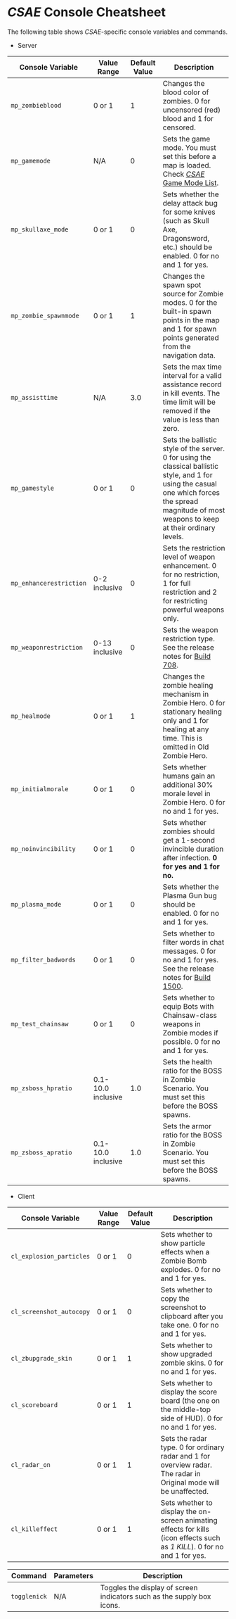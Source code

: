 # _CSAE_ Console Cheatsheet

The following table shows _CSAE_-specific console variables and commands.

- Server

| Console Variable | Value Range | Default Value | Description |
| ---------------- | ----------- | ------------- | ----------- |
| `mp_zombieblood`  | 0 or 1 | 1 | Changes the blood color of zombies. 0 for uncensored (red) blood and 1 for censored. |
| `mp_gamemode`     | N/A | 0 | Sets the game mode. You must set this before a map is loaded. Check [_CSAE_ Game Mode List](https://github.com/ltndkl/Counter-Strike-Augmented-Edition/blob/master/CSAE%20Game%20Mode%20List.md). |
| `mp_skullaxe_mode` | 0 or 1 | 0 | Sets whether the delay attack bug for some knives (such as Skull Axe, Dragonsword, etc.) should be enabled. 0 for no and 1 for yes. |
| `mp_zombie_spawnmode` | 0 or 1 | 1 | Changes the spawn spot source for Zombie modes. 0 for the built-in spawn points in the map and 1 for spawn points generated from the navigation data. |
| `mp_assisttime` | N/A | 3.0 | Sets the max time interval for a valid assistance record in kill events. The time limit will be removed if the value is less than zero. |
| `mp_gamestyle` | 0 or 1 | 0 | Sets the ballistic style of the server. 0 for using the classical ballistic style, and 1 for using the casual one which forces the spread magnitude of most weapons to keep at their ordinary levels. |
| `mp_enhancerestriction` | 0-2 inclusive | 0 | Sets the restriction level of weapon enhancement. 0 for no restriction, 1 for full restriction and 2 for restricting powerful weapons only. |
| `mp_weaponrestriction` | 0-13 inclusive | 0 | Sets the weapon restriction type. See the release notes for [Build 708](https://github.com/ltndkl/Counter-Strike-Augmented-Edition/releases/tag/708). |
| `mp_healmode` | 0 or 1 | 1 | Changes the zombie healing mechanism in Zombie Hero. 0 for stationary healing only and 1 for healing at any time. This is omitted in Old Zombie Hero. |
| `mp_initialmorale` | 0 or 1 | 0 | Sets whether humans gain an additional 30% morale level in Zombie Hero. 0 for no and 1 for yes. |
| `mp_noinvincibility` | 0 or 1 | 0 | Sets whether zombies should get a 1-second invincible duration after infection. **0 for yes and 1 for no.** |
| `mp_plasma_mode` | 0 or 1 | 0 | Sets whether the Plasma Gun bug should be enabled. 0 for no and 1 for yes. |
| `mp_filter_badwords` | 0 or 1 | 0 | Sets whether to filter words in chat messages. 0 for no and 1 for yes. See the release notes for [Build 1500](https://github.com/ltndkl/Counter-Strike-Augmented-Edition/releases/tag/1500). |
| `mp_test_chainsaw` | 0 or 1 | 0 | Sets whether to equip Bots with Chainsaw-class weapons in Zombie modes if possible. 0 for no and 1 for yes. |
| `mp_zsboss_hpratio` | 0.1-10.0 inclusive | 1.0 | Sets the health ratio for the BOSS in Zombie Scenario. You must set this before the BOSS spawns. |
| `mp_zsboss_apratio` | 0.1-10.0 inclusive | 1.0 | Sets the armor ratio for the BOSS in Zombie Scenario. You must set this before the BOSS spawns. |

- Client

| Console Variable | Value Range | Default Value | Description |
| ---------------- | ----------- | ------------- | ----------- |
| `cl_explosion_particles` | 0 or 1 | 0 | Sets whether to show particle effects when a Zombie Bomb explodes. 0 for no and 1 for yes. |
| `cl_screenshot_autocopy` | 0 or 1 | 0 | Sets whether to copy the screenshot to clipboard after you take one. 0 for no and 1 for yes. |
| `cl_zbupgrade_skin` | 0 or 1 | 1 | Sets whether to show upgraded zombie skins. 0 for no and 1 for yes. |
| `cl_scoreboard` | 0 or 1 | 1 | Sets whether to display the score board (the one on the middle-top side of HUD). 0 for no and 1 for yes. |
| `cl_radar_on` | 0 or 1 | 1 | Sets the radar type. 0 for ordinary radar and 1 for overview radar. The radar in Original mode will be unaffected. |
| `cl_killeffect` | 0 or 1 | 1 | Sets whether to display the on-screen animating effects for kills (icon effects such as _1 KILL_). 0 for no and 1 for yes. |

| Command | Parameters | Description |
| ------- | ---------- | ----------- |
| `togglenick` | N/A | Toggles the display of screen indicators such as the supply box icons. |
